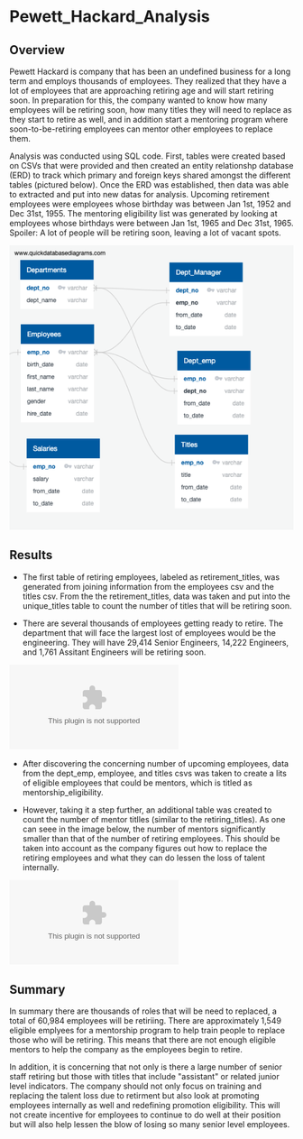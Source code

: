 # Pewett_Hackard_Analysis

## Overview
Pewett Hackard is company that has been an undefined business for a long term and employs thousands of employees. They realized that they have a lot of employees that are approaching retiring age and will start retiring soon. In preparation for this, the company wanted to know how many employees will be retiring soon, how many titles they will need to replace as they start to retire as well, and in addition start a mentoring program where soon-to-be-retiring employees can mentor other employees to replace them. 

Analysis was conducted using SQL code. First, tables were created based on CSVs that were provided and then created an entity relationshp database (ERD) to track which primary and foreign keys shared amongst the different tables (pictured below). Once the ERD was established, then data was able to extracted and put into new datas for analysis. Upcoming retirement employees were employees whose birthday was between Jan 1st, 1952 and Dec 31st, 1955. The mentoring eligibility list was generated by looking at employees whose birthdays were between Jan 1st, 1965 and Dec 31st, 1965. Spoiler: A lot of people will be retiring soon, leaving a lot of vacant spots. 


![ERDImage](https://github.com/arahogc/Pewett_Hackard_Analysis/blob/main/Resources%20/EmployeeDB.png)


## Results

* The first table of retiring employees, labeled as retirement_titles, was generated from joining information from the employees csv and the titles csv. From the the retirement_titles, data was taken and put into the unique_titles table to count the number of titles that will be retiring soon. 

* There are several thousands of employees getting ready to retire. The department that will face the largest lost of employees would be the engineering. They will have 29,414 Senior Engineers, 14,222 Engineers, and 1,761 Assitant Engineers will be retiring soon. 

![Countsofretiringtitles](https://github.com/arahogc/Pewett_Hackard_Analysis/blob/main/retiring_titles.csv)

* After discovering the concerning number of upcoming employees, data from the dept_emp, employee, and titles csvs was taken to create a lits of eligible employees that could be mentors, which is titled as mentorship_eligibility. 

* However, taking it a step further, an additional table was created to count the number of mentor titlles (similar to the retiring_titles). As one can seee in the image below, the number of mentors significantly smaller than that of the number of retiring employees. This should be taken into account as the company figures out how to replace the retiring employees and what they can do lessen the loss of talent internally. 

![UniqueMentors](https://github.com/arahogc/Pewett_Hackard_Analysis/blob/main/mentor_unique_titles.csv)

## Summary 
In summary there are thousands of roles that will be need to replaced, a total of 60,984 employees will be retiriing. There are approximately 1,549 eligible emplyees for a mentorship program to help train people to replace those who will be retiring. This means that there are not enough eligible mentors to help the company as the employees begin to retire. 

In addition, it is concerning that not only is there a large number of senior staff retiring but those with titles that include "assistant" or related junior level indicators. The company should not only focus on training and replacing the talent loss due to retirment but also look at promoting employees internally as well and redefining promotion eligibility. This will not create incentive for employees to continue to do well at their position but will also help lessen the blow of losing so many senior level employees. 
